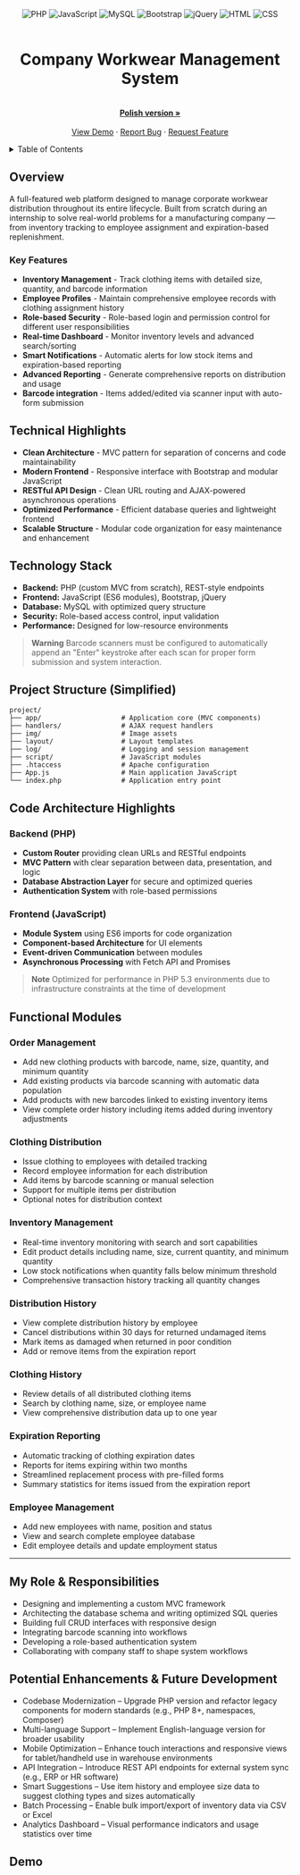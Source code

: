 <div align="center">
  <img alt="PHP" src="https://img.shields.io/badge/PHP-777BB4.svg?style=for-the-badge&logo=PHP&logoColor=white">
  <img alt="JavaScript" src="https://img.shields.io/badge/JavaScript-F7DF1E.svg?style=for-the-badge&logo=JavaScript&logoColor=black">
  <img alt="MySQL" src="https://img.shields.io/badge/MySQL-4479A1.svg?style=for-the-badge&logo=MySQL&logoColor=white">
  <img alt="Bootstrap" src="https://img.shields.io/badge/Bootstrap-7952B3.svg?style=for-the-badge&logo=Bootstrap&logoColor=white">
  <img alt="jQuery" src="https://img.shields.io/badge/jQuery-0769AD.svg?style=for-the-badge&logo=jQuery&logoColor=white">
  <img alt="HTML" src="https://img.shields.io/badge/HTML5-E34F26.svg?style=for-the-badge&logo=HTML5&logoColor=white">
  <img alt="CSS" src="https://img.shields.io/badge/CSS3-1572B6.svg?style=for-the-badge&logo=CSS3&logoColor=white">
</div>

<br />
<div align="center">
  <h1 align="center">Company Workwear Management System</h3>
  <p align="center">
    <br />
    <a href="https://github.com/othneildrew/Best-README-Template"><strong>Polish version »</strong></a>
    <br />
    <br />
    <a href="https://github.com/othneildrew/Best-README-Template">View Demo</a>
    &middot;
    <a href="https://github.com/othneildrew/Best-README-Template/issues/new?labels=bug&template=bug-report---.md">Report Bug</a>
    &middot;
    <a href="https://github.com/othneildrew/Best-README-Template/issues/new?labels=enhancement&template=feature-request---.md">Request Feature</a>
  </p>
</div>

<details>
  <summary>Table of Contents</summary>
  <ol>
    <li>
      <a href="#about-the-project">About The Project</a>
      <ul>
        <li><a href="#built-with">Built With</a></li>
      </ul>
    </li>
    <li>
      <a href="#getting-started">Getting Started</a>
      <ul>
        <li><a href="#prerequisites">Prerequisites</a></li>
        <li><a href="#installation">Installation</a></li>
      </ul>
    </li>
    <li><a href="#usage">Usage</a></li>
    <li><a href="#roadmap">Roadmap</a></li>
    <li><a href="#contributing">Contributing</a></li>
    <li><a href="#license">License</a></li>
    <li><a href="#contact">Contact</a></li>
    <li><a href="#acknowledgments">Acknowledgments</a></li>
  </ol>
</details>


##  Overview

A full-featured web platform designed to manage corporate workwear distribution throughout its entire lifecycle. Built from scratch during an internship to solve real-world problems for a manufacturing company — from inventory tracking to employee assignment and expiration-based replenishment.

###  Key Features

- **Inventory Management** - Track clothing items with detailed size, quantity, and barcode information
- **Employee Profiles** - Maintain comprehensive employee records with clothing assignment history
- **Role-based Security** - Role-based login and permission control for different user responsibilities
- **Real-time Dashboard** - Monitor inventory levels and advanced search/sorting
- **Smart Notifications** - Automatic alerts for low stock items and expiration-based reporting
- **Advanced Reporting** - Generate comprehensive reports on distribution and usage
- **Barcode integration** - Items added/edited via scanner input with auto-form submission

##  Technical Highlights

- **Clean Architecture** - MVC pattern for separation of concerns and code maintainability
- **Modern Frontend** - Responsive interface with Bootstrap and modular JavaScript
- **RESTful API Design** - Clean URL routing and AJAX-powered asynchronous operations
- **Optimized Performance** - Efficient database queries and lightweight frontend
- **Scalable Structure** - Modular code organization for easy maintenance and enhancement

##  Technology Stack

- **Backend:** PHP (custom MVC from scratch), REST-style endpoints
- **Frontend:** JavaScript (ES6 modules), Bootstrap, jQuery
- **Database:** MySQL with optimized query structure
- **Security:** Role-based access control, input validation
- **Performance:** Designed for low-resource environments

> **Warning**
> Barcode scanners must be configured to automatically append an "Enter" keystroke after each scan for proper form submission and system interaction.

##  Project Structure (Simplified)

```
project/
├── app/                    # Application core (MVC components)
├── handlers/               # AJAX request handlers
├── img/                    # Image assets
├── layout/                 # Layout templates
├── log/                    # Logging and session management
├── script/                 # JavaScript modules
├── .htaccess               # Apache configuration
├── App.js                  # Main application JavaScript
└── index.php               # Application entry point
```

##  Code Architecture Highlights

### Backend (PHP)

- **Custom Router** providing clean URLs and RESTful endpoints
- **MVC Pattern** with clear separation between data, presentation, and logic
- **Database Abstraction Layer** for secure and optimized queries
- **Authentication System** with role-based permissions

### Frontend (JavaScript)

- **Module System** using ES6 imports for code organization
- **Component-based Architecture** for UI elements
- **Event-driven Communication** between modules
- **Asynchronous Processing** with Fetch API and Promises
> **Note**
> Optimized for performance in PHP 5.3 environments due to infrastructure constraints at the time of development

##  Functional Modules

### Order Management
- Add new clothing products with barcode, name, size, quantity, and minimum quantity
- Add existing products via barcode scanning with automatic data population
- Add products with new barcodes linked to existing inventory items
- View complete order history including items added during inventory adjustments

### Clothing Distribution
- Issue clothing to employees with detailed tracking
- Record employee information for each distribution
- Add items by barcode scanning or manual selection
- Support for multiple items per distribution
- Optional notes for distribution context

### Inventory Management
- Real-time inventory monitoring with search and sort capabilities
- Edit product details including name, size, current quantity, and minimum quantity
- Low stock notifications when quantity falls below minimum threshold
- Comprehensive transaction history tracking all quantity changes

### Distribution History
- View complete distribution history by employee
- Cancel distributions within 30 days for returned undamaged items
- Mark items as damaged when returned in poor condition
- Add or remove items from the expiration report

### Clothing History
- Review details of all distributed clothing items
- Search by clothing name, size, or employee name
- View comprehensive distribution data up to one year

### Expiration Reporting
- Automatic tracking of clothing expiration dates
- Reports for items expiring within two months
- Streamlined replacement process with pre-filled forms
- Summary statistics for items issued from the expiration report

### Employee Management
- Add new employees with name, position and status
- View and search complete employee database
- Edit employee details and update employment status

---

## My Role & Responsibilities

- Designing and implementing a custom MVC framework
- Architecting the database schema and writing optimized SQL queries
- Building full CRUD interfaces with responsive design
- Integrating barcode scanning into workflows
- Developing a role-based authentication system
- Collaborating with company staff to shape system workflows

## Potential Enhancements & Future Development

- Codebase Modernization – Upgrade PHP version and refactor legacy components for modern standards (e.g., PHP 8+, namespaces, Composer)
- Multi-language Support – Implement English-language version for broader usability
- Mobile Optimization – Enhance touch interactions and responsive views for tablet/handheld use in warehouse environments
- API Integration – Introduce REST API endpoints for external system sync (e.g., ERP or HR software)
- Smart Suggestions – Use item history and employee size data to suggest clothing types and sizes automatically
- Batch Processing – Enable bulk import/export of inventory data via CSV or Excel
- Analytics Dashboard – Visual performance indicators and usage statistics over time

## Demo
